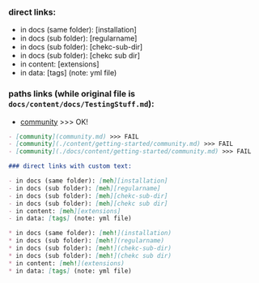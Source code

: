 ### direct links:

- in docs (same folder): [installation]
- in docs (sub folder): [regularname]
- in docs (sub folder): [chekc-sub-dir]
- in docs (sub folder): [chekc sub dir]
- in content: [extensions]
- in data: [tags] (note: yml file)

### paths links (while original file is `docs/content/docs/TestingStuff.md`):

- [community](./getting-started/community.md) >>> OK!
```markdown
- [community](community.md) >>> FAIL
- [community](./content/getting-started/community.md) >>> FAIL
- [community](./docs/content/getting-started/community.md) >>> FAIL
```

```markdown
### direct links with custom text:

- in docs (same folder): [meh][installation]
- in docs (sub folder): [meh][regularname]
- in docs (sub folder): [meh][chekc-sub-dir]
- in docs (sub folder): [meh][chekc sub dir]
- in content: [meh][extensions]
- in data: [tags] (note: yml file)

* in docs (same folder): [meh!](installation)
* in docs (sub folder): [meh!](regularname)
* in docs (sub folder): [meh!](chekc-sub-dir)
* in docs (sub folder): [meh!](chekc sub dir)
* in content: [meh!](extensions)
* in data: [tags] (note: yml file)

```
